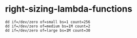# right-sizing-lambda-functions

```
dd if=/dev/zero of=small bs=1 count=256
dd if=/dev/zero of=medium bs=1M count=2
dd if=/dev/zero of=large bs=1M count=30
```
